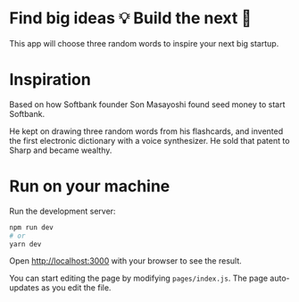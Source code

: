 
# Find big ideas 💡 Build the next 🦄

This app will choose three random words to inspire your next big startup.

# Inspiration

Based on how Softbank founder Son Masayoshi found seed money to start Softbank.

He kept on drawing three random words from his flashcards, and invented the first electronic dictionary with a voice synthesizer. He sold that patent to Sharp and became wealthy.

# Run on your machine

Run the development server:

```bash
npm run dev
# or
yarn dev
```

Open [http://localhost:3000](http://localhost:3000) with your browser to see the result.

You can start editing the page by modifying `pages/index.js`. The page auto-updates as you edit the file.
